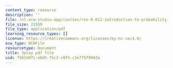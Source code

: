 ```yaml
---
content_type: resource
description: ''
file: /ol-ocw-studio-app/courses/res-6-012-introduction-to-probability-spring-2018/f561dd7ce6d5f5c2c0f5c2e775f9942a_47W1ApSRUqs.pdf
file_size: 21559
file_type: application/pdf
learning_resource_types: []
license: https://creativecommons.org/licenses/by-nc-sa/4.0/
ocw_type: OCWFile
resourcetype: Document
title: 3play pdf file
uid: f561dd7c-e6d5-f5c2-c0f5-c2e775f9942a
---
```


